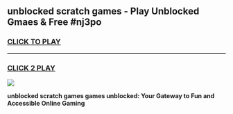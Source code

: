 
## unblocked scratch games - Play Unblocked Gmaes & Free #nj3po
<h3>
<a href="https://news.freeplayer.one?title=unblocked_scratch_games&ref=26F">CLICK TO PLAY</a></h3>
<hr>

<h3>
<a href="https://news.freeplayer.one?title=unblocked_scratch_games&ref=26F">CLICK 2 PLAY</a>
  
</h3>

<a href="https://news.freeplayer.one?title=unblocked_scratch_games&ref=26F/"><img src="https://clearcache.store/games.png"></a>


**unblocked scratch games games unblocked: Your Gateway to Fun and Accessible Online Gaming**
